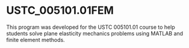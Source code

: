 # USTC_005101.01FEM
This program was developed for the USTC 005101.01 course to help students solve plane elasticity mechanics problems using MATLAB and finite element methods. 
